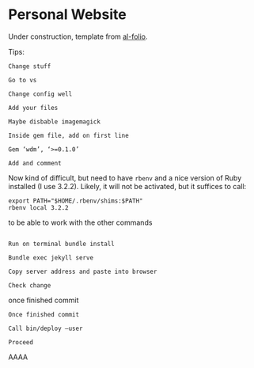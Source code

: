 Personal Website 
====
Under construction, template from [al-folio](https://github.com/alshedivat/al-folio). 

Tips:
```
Change stuff

Go to vs

Change config well

Add your files

Maybe disbable imagemagick

Inside gem file, add on first line

Gem ‘wdm’, ‘>=0.1.0’

Add and comment
```
Now kind of difficult, but need to have ```rbenv``` and a nice version of Ruby installed (I use 3.2.2). Likely, it will not be activated, but it suffices to call:
```
export PATH="$HOME/.rbenv/shims:$PATH"
rbenv local 3.2.2
```
to be able to work with the other commands
```

Run on terminal bundle install 

Bundle exec jekyll serve 

Copy server address and paste into browser

Check change
```
once finished commit
```
Once finished commit

Call bin/deploy —user 

Proceed
```

AAAA
